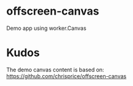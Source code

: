 # offscreen-canvas
Demo app using worker.Canvas

# Kudos
The demo canvas content is based on:
https://github.com/chrisprice/offscreen-canvas
